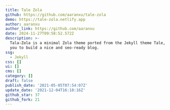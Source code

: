 ```yaml
---
title: Tale Zola
github: https://github.com/aaranxu/tale-zola
demo: https://tale-zola.netlify.app
author: aaranxu
author_link: https://github.com/aaranxu
date: 2024-11-27T09:58:52.572Z
description: >-
  Tala-Zola is a minimal Zola theme ported from the Jekyll theme Tale, helping
  you to build a nice and seo-ready blog.
ssg:
  - Jekyll
css: []
ui: []
cms: []
category: []
draft: false
publish_date: '2021-05-05T07:54:07Z'
update_date: '2021-12-04T16:18:16Z'
github_star: 37
github_fork: 21
---
```

